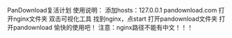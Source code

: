 PanDownload复活计划
使用说明：
添加hosts：127.0.0.1 pandownload.com
打开nginx文件夹
双击可视化工具
找到nginx，点start
打开pandownload文件夹
打开pandownload
愉快的使用吧！
注意：nginx路径不能有中文！！！
